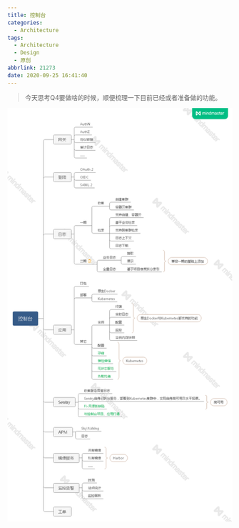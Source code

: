 ```yaml
---
title: 控制台
categories:
  - Architecture
tags:
  - Architecture
  - Design
  - 原创
abbrlink: 21273
date: 2020-09-25 16:41:40
---
```



> 今天思考Q4要做啥的时候，顺便梳理一下目前已经或者准备做的功能。

<!-- more -->

![](/images/console-architecture/控制台.png)